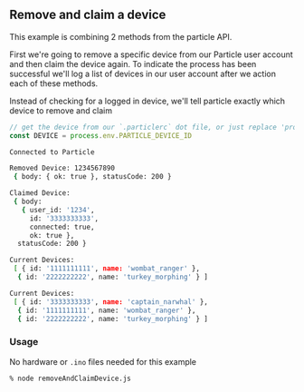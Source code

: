## Remove and claim a device

This example is combining 2 methods from the particle API.

First we're going to remove a specific device from our Particle user account and then claim the device again. To indicate the process has been successful we'll log a list of devices in our user account after we action each of these methods.

Instead of checking for a logged in device, we'll tell particle exactly which device to remove and claim

```js
// get the device from our `.particlerc` dot file, or just replace 'process.env.PARTICLE_DEVICE_ID' with it
const DEVICE = process.env.PARTICLE_DEVICE_ID
```

```bash
Connected to Particle

Removed Device: 1234567890
 { body: { ok: true }, statusCode: 200 }

Claimed Device:
 { body:
   { user_id: '1234',
     id: '3333333333',
     connected: true,
     ok: true },
  statusCode: 200 }

Current Devices:
 [ { id: '1111111111', name: 'wombat_ranger' },
  { id: '2222222222', name: 'turkey_morphing' } ]

Current Devices:
 [ { id: '3333333333', name: 'captain_narwhal' },
  { id: '1111111111', name: 'wombat_ranger' },
  { id: '2222222222', name: 'turkey_morphing' } ]
```

### Usage

No hardware or `.ino` files needed for this example

```bash
% node removeAndClaimDevice.js
```
